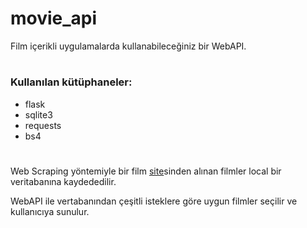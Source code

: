 # movie_api
Film içerikli uygulamalarda kullanabileceğiniz bir WebAPI.
#
### Kullanılan kütüphaneler:
- flask
- sqlite3
- requests
- bs4
#
Web Scraping yöntemiyle bir film [site](https://wfilmizle.pw)sinden alınan filmler local bir veritabanına kaydededilir.

WebAPI ile vertabanından çeşitli isteklere göre uygun filmler seçilir ve kullanıcıya sunulur.
